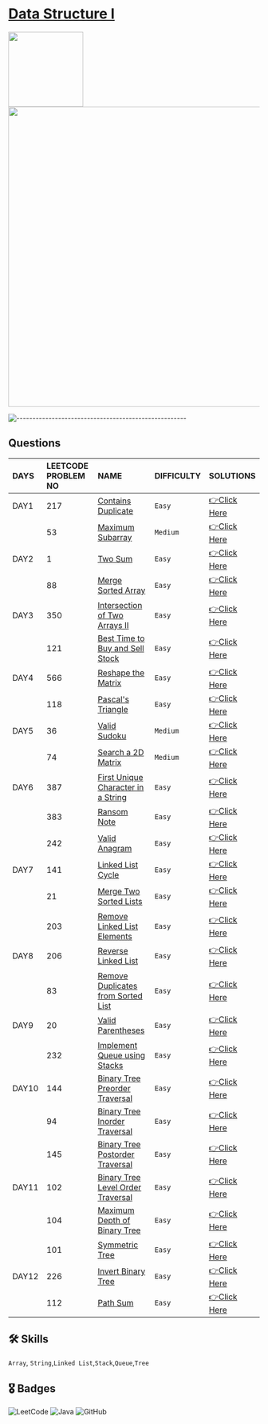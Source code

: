 # [Data Structure I](https://leetcode.com/study-plan/data-structure/?progress=1d3ly2c)
<p float="left">
  <img src="https://assets.leetcode.com/study_plan/data-structure/cover.png" width="150" />
  <img src="https://upload.wikimedia.org/wikipedia/commons/0/0a/LeetCode_Logo_black_with_text.svg" width="600" /> 
</p>

![-----------------------------------------------------](https://raw.githubusercontent.com/andreasbm/readme/master/assets/lines/rainbow.png)

## Questions

| DAYS  | LEETCODE PROBLEM NO |  NAME                         |  DIFFICULTY  |   SOLUTIONS                                                    |
| :-----| :------------------ | :---------------------------- | :----------- |  :------------------------------------------------------------ |
| DAY1 | 217 | [Contains Duplicate](https://leetcode.com/problems/contains-duplicate/) | `Easy` | [👉Click Here](https://github.com/dhrupad17/Data-Structure-I_LeetCode/blob/main/DAY1P1.md) |
|  | 53 | [Maximum Subarray](https://leetcode.com/problems/maximum-subarray/) | `Medium` | [👉Click Here](https://github.com/dhrupad17/Data-Structure-I_LeetCode/blob/main/DAY1P2.md) |
| DAY2 | 1 | [Two Sum](https://leetcode.com/problems/two-sum/) | `Easy` | [👉Click Here](https://github.com/dhrupad17/Data-Structure-I_LeetCode/blob/main/DAY2P1.md) |
|  | 88 | [Merge Sorted Array](https://leetcode.com/problems/merge-sorted-array/) |  `Easy` | [👉Click Here](https://github.com/dhrupad17/Data-Structure-I_LeetCode/blob/main/DAY2P2.md) |
| DAY3 | 350 | [Intersection of Two Arrays II](https://leetcode.com/problems/intersection-of-two-arrays-ii/) | `Easy` | [👉Click Here](https://github.com/dhrupad17/Data-Structure-I_LeetCode/blob/main/DAY3P1.md) |
|  | 121 | [Best Time to Buy and Sell Stock](https://leetcode.com/problems/best-time-to-buy-and-sell-stock/) | `Easy` | [👉Click Here](https://github.com/dhrupad17/Data-Structure-I_LeetCode/blob/main/DAY3P2.md) |
| DAY4 | 566 | [Reshape the Matrix](https://leetcode.com/problems/reshape-the-matrix/) | `Easy` | [👉Click Here](https://github.com/dhrupad17/Data-Structure-I_LeetCode/blob/main/DAY4P1.md) |
|  | 118 | [Pascal's Triangle](https://leetcode.com/problems/pascals-triangle/) | `Easy` | [👉Click Here](https://github.com/dhrupad17/Data-Structure-I_LeetCode/blob/main/DAY4P2.md) |
| DAY5 | 36 | [Valid Sudoku](https://leetcode.com/problems/valid-sudoku/) | `Medium` | [👉Click Here](https://github.com/dhrupad17/Data-Structure-I_LeetCode/blob/main/DAY5P1.md) |
|  | 74 | [Search a 2D Matrix](https://leetcode.com/problems/search-a-2d-matrix/) | `Medium` | [👉Click Here](https://github.com/dhrupad17/Data-Structure-I_LeetCode/blob/main/DAY5P2.md) |
| DAY6 | 387 | [First Unique Character in a String](https://leetcode.com/problems/first-unique-character-in-a-string/) | `Easy` | [👉Click Here](https://github.com/dhrupad17/Data-Structure-I_LeetCode/blob/main/DAY6P1.md) |
|  | 383 | [Ransom Note](https://leetcode.com/problems/ransom-note/) | `Easy` | [👉Click Here](https://github.com/dhrupad17/Data-Structure-I_LeetCode/blob/main/DAY6P2.md) |
|  | 242 | [Valid Anagram](https://leetcode.com/problems/valid-anagram/) | `Easy` | [👉Click Here](https://github.com/dhrupad17/Data-Structure-I_LeetCode/blob/main/DAY6P3.md) |
| DAY7 | 141 | [Linked List Cycle](https://leetcode.com/problems/linked-list-cycle/) | `Easy` | [👉Click Here](https://github.com/dhrupad17/Data-Structure-I_LeetCode/blob/main/DAY7P1.md) |
|  | 21 | [Merge Two Sorted Lists](https://leetcode.com/problems/merge-two-sorted-lists/) | `Easy` | [👉Click Here](https://github.com/dhrupad17/Data-Structure-I_LeetCode/blob/main/DAY7P2.md) | 
|  | 203 | [Remove Linked List Elements](https://leetcode.com/problems/remove-linked-list-elements/) | `Easy` | [👉Click Here](https://github.com/dhrupad17/Data-Structure-I_LeetCode/blob/main/DAY7P3.md) |
| DAY8 | 206 | [Reverse Linked List](https://leetcode.com/problems/reverse-linked-list/) | `Easy` | [👉Click Here](https://github.com/dhrupad17/Data-Structure-I_LeetCode/blob/main/DAY8P1.md) |
|  | 83 | [Remove Duplicates from Sorted List](https://leetcode.com/problems/remove-duplicates-from-sorted-list/) | `Easy` | [👉Click Here](https://github.com/dhrupad17/Data-Structure-I_LeetCode/blob/main/DAY8P2.md) |
| DAY9 | 20 | [Valid Parentheses](https://leetcode.com/problems/valid-parentheses/) | `Easy` | [👉Click Here](https://github.com/dhrupad17/Data-Structure-I_LeetCode/blob/main/DAY9P1.md) |
|  | 232 | [Implement Queue using Stacks](https://leetcode.com/problems/implement-queue-using-stacks/) | `Easy` | [👉Click Here](https://github.com/dhrupad17/Data-Structure-I_LeetCode/blob/main/DAY9P2.md) | 
| DAY10 | 144 | [Binary Tree Preorder Traversal](https://leetcode.com/problems/binary-tree-preorder-traversal/) | `Easy` | [👉Click Here](https://github.com/dhrupad17/Data-Structure-I_LeetCode/blob/main/DAY10P1.md) | 
|  | 94 | [Binary Tree Inorder Traversal](https://leetcode.com/problems/binary-tree-inorder-traversal/) | `Easy` | [👉Click Here](https://github.com/dhrupad17/Data-Structure-I_LeetCode/blob/main/DAY10P2.md) |
|  | 145 | [Binary Tree Postorder Traversal](https://leetcode.com/problems/binary-tree-postorder-traversal/) | `Easy` | [👉Click Here](https://github.com/dhrupad17/Data-Structure-I_LeetCode/blob/main/DAY10P3.md) |
| DAY11 | 102 | [Binary Tree Level Order Traversal](https://leetcode.com/problems/binary-tree-level-order-traversal/) | `Easy` | [👉Click Here](https://github.com/dhrupad17/Data-Structure-I_LeetCode/blob/main/DAY11P1.md) |
|  | 104 | [Maximum Depth of Binary Tree](https://leetcode.com/problems/maximum-depth-of-binary-tree/) | `Easy` | [👉Click Here](https://github.com/dhrupad17/Data-Structure-I_LeetCode/blob/main/DAY11P2.md) |
|  | 101 | [Symmetric Tree](https://leetcode.com/problems/symmetric-tree/) | `Easy` | [👉Click Here](https://github.com/dhrupad17/Data-Structure-I_LeetCode/blob/main/DAY11P3.md) |
| DAY12 | 226 | [Invert Binary Tree](https://leetcode.com/problems/invert-binary-tree/) | `Easy` | [👉Click Here](https://github.com/dhrupad17/Data-Structure-I_LeetCode/blob/main/DAY12P1.md) |
|  | 112 | [Path Sum](https://leetcode.com/problems/path-sum/) | `Easy` | [👉Click Here](https://github.com/dhrupad17/Data-Structure-I_LeetCode/blob/main/DAY12P2.md) |

## 🛠 Skills
`Array`, `String`,`Linked List`,`Stack`,`Queue`,`Tree`

## 🎖️ Badges
![LeetCode](https://img.shields.io/badge/LeetCode-000000?style=for-the-badge&logo=LeetCode&logoColor=#d16c06)
![Java](https://img.shields.io/badge/Java-ED8B00?style=for-the-badge&logo=java&logoColor=white)
![GitHub](https://img.shields.io/badge/github-%23121011.svg?style=for-the-badge&logo=github&logoColor=white)
